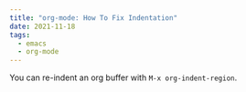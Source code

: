 ```yaml
---
title: "org-mode: How To Fix Indentation"
date: 2021-11-18
tags:
  - emacs
  - org-mode
---
```


You can re-indent an org buffer with `M-x org-indent-region`.
